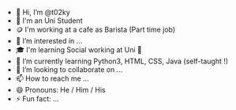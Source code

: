 - 👋 Hi, I’m @t02ky
- 💼 I'm an Uni Student
- 🪙 I'm working at a cafe as Barista (Part time job)
- 👀 I’m interested in ...
- 🎓 I'm learning Social working at Uni 😬
- 🌱 I’m currently learning Python3, HTML, CSS, Java (self-taught !)
- 💞️ I’m looking to collaborate on ...
- 📫 How to reach me ...
- 😄 Pronouns: He / Him / His
- ⚡ Fun fact: ...

<!---
t02ky/t02ky is a ✨ special ✨ repository because its `README.md` (this file) appears on your GitHub profile.
You can click the Preview link to take a look at your changes.
--->
